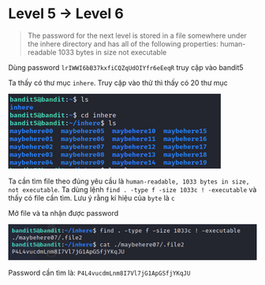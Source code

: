 # Level 5 -> Level 6
> The password for the next level is stored in a file somewhere under the inhere directory and has all of the following properties:
human-readable
1033 bytes in size
not executable

Dùng password `lrIWWI6bB37kxfiCQZqUdOIYfr6eEeqR` truy cập vào bandit5

Ta thấy có thư mục `inhere`. Truy cập vào thử thì thấy có 20 thư mục

![level5_6_1](level5_6_1.png)

Ta cần tìm file theo đúng yêu cầu là `human-readable, 1033 bytes in size, not executable`. Ta dùng lệnh `find . -type f -size 1033c ! -executable` và thấy có file cần tìm. Lưu ý rằng kí hiệu của `byte` là `c`

Mở file và ta nhận được password

![level5_6_2](level5_6_2.png)

Password cần tìm là: `P4L4vucdmLnm8I7Vl7jG1ApGSfjYKqJU`
